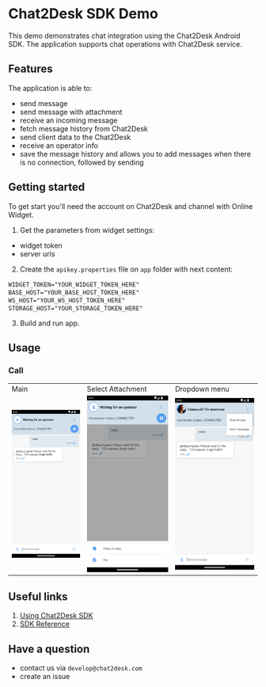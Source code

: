 
# Chat2Desk SDK Demo

This demo demonstrates chat integration using the Chat2Desk Android SDK. The application supports chat operations with Chat2Desk service.

## Features
The application is able to:
- send message
- send message with attachment
- receive an incoming message
- fetch message history from Chat2Desk
- send client data to the Chat2Desk
- receive an operator info
- save the message history and allows you to add messages when there is no connection, followed by sending

## Getting started

To get start you'll need the account on Chat2Desk and channel with Online Widget.

1. Get the parameters from widget settings:
- widget token
- server urls
2. Create the `apikey.properties` file on `app` folder with next content:
````
WIDGET_TOKEN="YOUR_WIDGET_TOKEN_HERE"  
BASE_HOST="YOUR_BASE_HOST_TOKEN_HERE"  
WS_HOST="YOUR_WS_HOST_TOKEN_HERE"  
STORAGE_HOST="YOUR_STORAGE_TOKEN_HERE"
````
3. Build and run app.

## Usage

###  Call
<table>
<tr>
<td>Main</td>
<td>Select Attachment</td>
<td>Dropdown menu</td>
</tr>
<tr>
<td><img src="./screenshots/main.png" width=300></td>
<td><img src="./screenshots/select_attachment.png" width=300></td>
<td><img src="./screenshots/actions.png" width=300></td>
</tr>
</table>

## Useful links
1. [Using Chat2Desk SDK](https://chat2desk.atlassian.net/wiki/external/453247004/ZTdmYjQ3YzQ0MDFkNGU4MjhlOGIzZjlmYjQ1MmViYjE?atlOrigin=eyJpIjoiOTk2ZjdlOTdiNjg3NDY4YTk2YWU0NDg3MGVhNWI5MjIiLCJwIjoiYyJ9)
2. [SDK Reference](https://sdk-api.chat2desk.com)

##  Have a question

- contact us via `develop@chat2desk.com`
- create an issue
